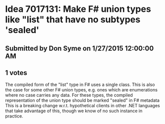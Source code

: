 # Idea 7017131: Make F# union types like "list" that have no subtypes 'sealed'

## Submitted by Don Syme on 1/27/2015 12:00:00 AM

## 1 votes

The compiled form of the "list" type in F# uses a single class. This is also the case for some other F# union types, e.g. ones which are enumerations where no case carries any data. For these types, the compiled representation of the union type should be marked "sealed" in F# metadata
This is a breaking change w.r.t. hypothetical clients in other .NET languages that take advantage of this, though we know of no such instance in practice.

